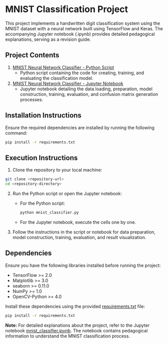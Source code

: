 # MNIST Classification Project

This project implements a handwritten digit classification system using the MNIST dataset with a neural network built using TensorFlow and Keras. The accompanying Jupyter notebook (.ipynb) provides detailed pedagogical explanations, serving as a revision guide.

## Project Contents

1. [MNIST Neural Network Classifier - Python Script](mnist_classifier.py)
   - Python script containing the code for creating, training, and evaluating the classification model.
2. [MNIST Neural Network Classifier - Jupyter Notebook](mnist_classifier.ipynb)
   - Jupyter notebook detailing the data loading, preparation, model construction, training, evaluation, and confusion matrix generation processes.

## Installation Instructions

Ensure the required dependencies are installed by running the following command:

```bash
pip install -r requirements.txt
```

## Execution Instructions

1. Clone the repository to your local machine:

```bash
git clone <repository-url>
cd <repository-directory>
```

2. Run the Python script or open the Jupyter notebook:

   - For the Python script:

     ```bash
     python mnist_classifier.py
     ```

   - For the Jupyter notebook, execute the cells one by one.

3. Follow the instructions in the script or notebook for data preparation, model construction, training, evaluation, and result visualization.

## Dependencies

Ensure you have the following libraries installed before running the project:

- TensorFlow >= 2.0
- Matplotlib >= 3.0
- seaborn >= 0.11.0
- NumPy >= 1.0
- OpenCV-Python >= 4.0

Install these dependencies using the provided [requirements.txt](requirements.txt) file:

```bash
pip install -r requirements.txt
```


**Note:** For detailed explanations about the project, refer to the Jupyter notebook [mnist_classifier.ipynb](mnist_classifier.ipynb). The notebook contains pedagogical information to understand the MNIST classification process.